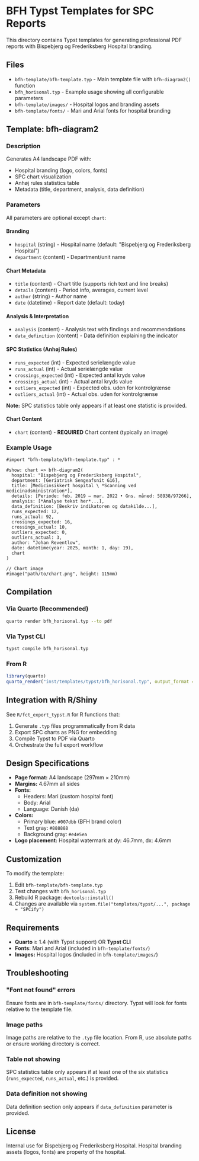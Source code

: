 # BFH Typst Templates for SPC Reports

This directory contains Typst templates for generating professional PDF reports with Bispebjerg og Frederiksberg Hospital branding.

## Files

- `bfh-template/bfh-template.typ` - Main template file with `bfh-diagram2()` function
- `bfh_horisonal.typ` - Example usage showing all configurable parameters
- `bfh-template/images/` - Hospital logos and branding assets
- `bfh-template/fonts/` - Mari and Arial fonts for hospital branding

## Template: bfh-diagram2

### Description

Generates A4 landscape PDF with:
- Hospital branding (logo, colors, fonts)
- SPC chart visualization
- Anhøj rules statistics table
- Metadata (title, department, analysis, data definition)

### Parameters

All parameters are optional except `chart`:

#### Branding
- `hospital` (string) - Hospital name (default: "Bispebjerg og Frederiksberg Hospital")
- `department` (content) - Department/unit name

#### Chart Metadata
- `title` (content) - Chart title (supports rich text and line breaks)
- `details` (content) - Period info, averages, current level
- `author` (string) - Author name
- `date` (datetime) - Report date (default: today)

#### Analysis & Interpretation
- `analysis` (content) - Analysis text with findings and recommendations
- `data_definition` (content) - Data definition explaining the indicator

#### SPC Statistics (Anhøj Rules)
- `runs_expected` (int) - Expected serielængde value
- `runs_actual` (int) - Actual serielængde value
- `crossings_expected` (int) - Expected antal kryds value
- `crossings_actual` (int) - Actual antal kryds value
- `outliers_expected` (int) - Expected obs. uden for kontrolgrænse
- `outliers_actual` (int) - Actual obs. uden for kontrolgrænse

**Note:** SPC statistics table only appears if at least one statistic is provided.

#### Chart Content
- `chart` (content) - **REQUIRED** Chart content (typically an image)

### Example Usage

```typst
#import "bfh-template/bfh-template.typ" : *

#show: chart => bfh-diagram2(
  hospital: "Bispebjerg og Frederiksberg Hospital",
  department: [Geriatrisk Sengeafsnit G16],
  title: [Medicinsikkert hospital \ *Scanning ved medicinadsministration*],
  details: [Periode: feb. 2019 – mar. 2022 • Gns. måned: 58938/97266],
  analysis: [*Analyse tekst her*...],
  data_definition: [Beskriv indikatoren og datakilde...],
  runs_expected: 12,
  runs_actual: 92,
  crossings_expected: 16,
  crossings_actual: 10,
  outliers_expected: 0,
  outliers_actual: 3,
  author: "Johan Reventlow",
  date: datetime(year: 2025, month: 1, day: 19),
  chart
)

// Chart image
#image("path/to/chart.png", height: 115mm)
```

## Compilation

### Via Quarto (Recommended)

```bash
quarto render bfh_horisonal.typ --to pdf
```

### Via Typst CLI

```bash
typst compile bfh_horisonal.typ
```

### From R

```r
library(quarto)
quarto_render("inst/templates/typst/bfh_horisonal.typ", output_format = "pdf")
```

## Integration with R/Shiny

See `R/fct_export_typst.R` for R functions that:
1. Generate `.typ` files programmatically from R data
2. Export SPC charts as PNG for embedding
3. Compile Typst to PDF via Quarto
4. Orchestrate the full export workflow

## Design Specifications

- **Page format:** A4 landscape (297mm × 210mm)
- **Margins:** 4.67mm all sides
- **Fonts:**
  - Headers: Mari (custom hospital font)
  - Body: Arial
  - Language: Danish (da)
- **Colors:**
  - Primary blue: `#007dbb` (BFH brand color)
  - Text gray: `#888888`
  - Background gray: `#e4e5ea`
- **Logo placement:** Hospital watermark at dy: 46.7mm, dx: 4.6mm

## Customization

To modify the template:

1. Edit `bfh-template/bfh-template.typ`
2. Test changes with `bfh_horisonal.typ`
3. Rebuild R package: `devtools::install()`
4. Changes are available via `system.file("templates/typst/...", package = "SPCify")`

## Requirements

- **Quarto** ≥ 1.4 (with Typst support) OR **Typst CLI**
- **Fonts:** Mari and Arial (included in `bfh-template/fonts/`)
- **Images:** Hospital logos (included in `bfh-template/images/`)

## Troubleshooting

### "Font not found" errors
Ensure fonts are in `bfh-template/fonts/` directory. Typst will look for fonts relative to the template file.

### Image paths
Image paths are relative to the `.typ` file location. From R, use absolute paths or ensure working directory is correct.

### Table not showing
SPC statistics table only appears if at least one of the six statistics (`runs_expected`, `runs_actual`, etc.) is provided.

### Data definition not showing
Data definition section only appears if `data_definition` parameter is provided.

## License

Internal use for Bispebjerg og Frederiksberg Hospital. Hospital branding assets (logos, fonts) are property of the hospital.

